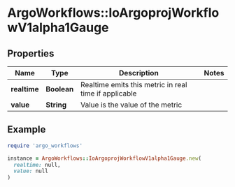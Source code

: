 # ArgoWorkflows::IoArgoprojWorkflowV1alpha1Gauge

## Properties

| Name | Type | Description | Notes |
| ---- | ---- | ----------- | ----- |
| **realtime** | **Boolean** | Realtime emits this metric in real time if applicable |  |
| **value** | **String** | Value is the value of the metric |  |

## Example

```ruby
require 'argo_workflows'

instance = ArgoWorkflows::IoArgoprojWorkflowV1alpha1Gauge.new(
  realtime: null,
  value: null
)
```

